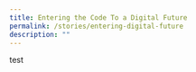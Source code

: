 ```yaml
---
title: Entering the Code To a Digital Future
permalink: /stories/entering-digital-future
description: ""
---
```


test